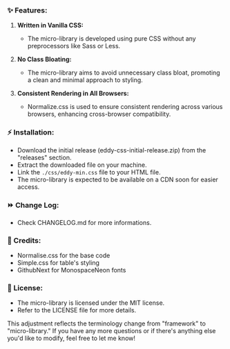 ### ✨ Features:

1. **Written in Vanilla CSS:**
   - The micro-library is developed using pure CSS without any preprocessors like Sass or Less.

2. **No Class Bloating:**
   - The micro-library aims to avoid unnecessary class bloat, promoting a clean and minimal approach to styling.

3. **Consistent Rendering in All Browsers:**
   - Normalize.css is used to ensure consistent rendering across various browsers, enhancing cross-browser compatibility.

### ⚡️ Installation:

- Download the initial release (eddy-css-initial-release.zip) from the "releases" section.
- Extract the downloaded file on your machine.
- Link the `./css/eddy-min.css` file to your HTML file.
- The micro-library is expected to be available on a CDN soon for easier access.

### ⏩ Change Log:

- Check CHANGELOG.md for more informations.

### 🙏 Credits:

- <a link="https://github.com/necolas/normalize.css/"> Normalise.css </a> for the base code
- <a link="https://github.com/kevquirk/simple.css"> Simple.css</a> for table's styling
- <a link="https://github.com/githubnext/monaspace"> GithubNext </a> for MonospaceNeon fonts 

### 📄 License:

- The micro-library is licensed under the MIT license.
- Refer to the LICENSE file for more details.

This adjustment reflects the terminology change from "framework" to "micro-library." If you have any more questions or if there's anything else you'd like to modify, feel free to let me know!
